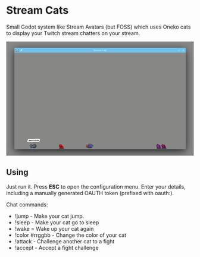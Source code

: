 Stream Cats
===========

Small Godot system like Stream Avatars (but FOSS) which uses Oneko cats to
display your Twitch stream chatters on your stream.

![](Screenshots/cats.png)

Using
-----

Just run it. Press **ESC** to open the configuration menu. Enter your details,
including a manually generated OAUTH token (prefixed with oauth:).

Chat commands:

* !jump - Make your cat jump.
* !sleep - Make your cat go to sleep
* !wake = Wake up your cat again
* !color #rrggbb - Change the color of your cat
* !attack <user> - Challenge another cat to a fight
* !accept - Accept a fight challenge


